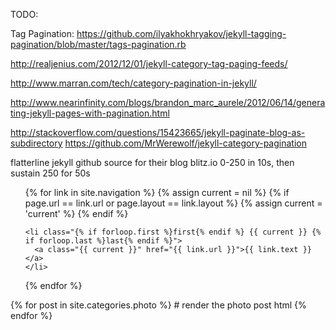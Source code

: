 TODO:

  Tag Pagination:
  https://github.com/ilyakhokhryakov/jekyll-tagging-pagination/blob/master/tags-pagination.rb

  http://realjenius.com/2012/12/01/jekyll-category-tag-paging-feeds/

  http://www.marran.com/tech/category-pagination-in-jekyll/

  http://www.nearinfinity.com/blogs/brandon_marc_aurele/2012/06/14/generating-jekyll-pages-with-pagination.html

  http://stackoverflow.com/questions/15423665/jekyll-paginate-blog-as-subdirectory
  https://github.com/MrWerewolf/jekyll-category-pagination

  flatterline jekyll github source for their blog
  blitz.io 0-250 in 10s, then sustain 250 for 50s

<ul class="navigation">
  {% for link in site.navigation %}
    {% assign current = nil %}
    {% if page.url == link.url or page.layout == link.layout %}
      {% assign current = 'current' %}
    {% endif %}

    <li class="{% if forloop.first %}first{% endif %} {{ current }} {% if forloop.last %}last{% endif %}">
      <a class="{{ current }}" href="{{ link.url }}">{{ link.text }}</a>
    </li>
  {% endfor %}
</ul>

{% for post in site.categories.photo %}
    # render the photo post html
{% endfor %}
